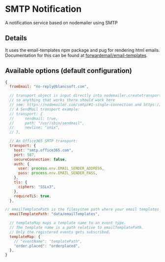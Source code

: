 # SMTP Notification 

A notification service based on nodemailer using SMTP

## Details

It uses the email-templates npm package and pug for rendering html emails.
Documentation for this can be found at [forwardemail/email-templates][emailTemplateRepo].


## Available options (default configuration)

```js
{
  fromEmail: "no-reply@blancsoft.com",

  // transport object is input directly into nodemailer.createtransport()
  // so anything that works there should work here
  // see: https://nodemailer.com/smtp/#1-single-connection and https://nodemailer.com/transports/
  // A SendMail transport example:
  // transport: {
  //     sendmail: true,
  //     path: "/usr/sbin/sendmail",
  //     newline: "unix",
  // },

  // An Office365 SMTP transport:
  transport: {
    host: "smtp.office365.com",
    port: 587,
    secureConnection: false,
    auth: {
      user: process.env.EMAIL_SENDER_ADDRESS,
      pass: process.env.EMAIL_SENDER_PASS,
    },
    tls: {
      ciphers: "SSLv3",
    },
    requireTLS: true,
  },

// emailTemplatePath is the filesystem path where your email templates are stored
  emailTemplatePath: "data/emailTemplates",

  // templateMap maps a template name to an event type.
  // The template name is a path relative to emailTemplatePath.
  // Only the registered events gets subscribed.
  templateMap: {
    // "eventName": "templatePath",
    "order.placed": "orderplaced",
  },
}
```

[emailTemplateRepo]: https://github.com/forwardemail/email-templates
